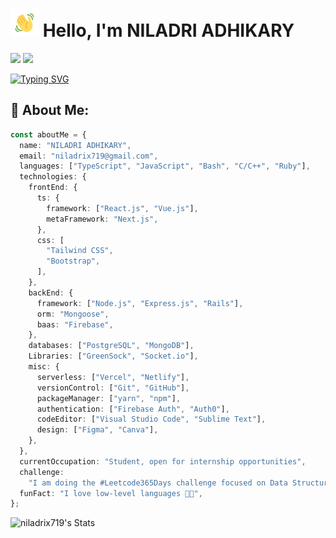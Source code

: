 # <img src="images/wave.gif" alt="Hi" height="45" width="45"/> Hello, I'm NILADRI ADHIKARY

[![](https://img.shields.io/github/followers/niladrix719?logo=github&style=for-the-badge&color=3382ed&labelColor=0f172a)](https://www.github.com/niladrix719)
[![](https://img.shields.io/twitter/follow/niladrix719?logo=twitter&style=for-the-badge&color=3382ed&labelColor=0f172a)](https://twitter.com/niladrix719)

[![Typing SVG](https://readme-typing-svg.herokuapp.com?font=Fira+Code&pause=1000&random=false&width=435&lines=Software+Developer;Open-Source+Enthusiast;B.Tech+3rd+Year+Student;2%2B+Years+of+Coding+Experience)](https://git.io/typing-svg)

## 💫 About Me:

```typescript
const aboutMe = {
  name: "NILADRI ADHIKARY",
  email: "niladrix719@gmail.com",
  languages: ["TypeScript", "JavaScript", "Bash", "C/C++", "Ruby"],
  technologies: {
    frontEnd: {
      ts: {
        framework: ["React.js", "Vue.js"],
        metaFramework: "Next.js",
      },
      css: [
        "Tailwind CSS",
        "Bootstrap",
      ],
    },
    backEnd: {
      framework: ["Node.js", "Express.js", "Rails"],
      orm: "Mongoose",
      baas: "Firebase",
    },
    databases: ["PostgreSQL", "MongoDB"],
    Libraries: ["GreenSock", "Socket.io"],
    misc: {
      serverless: ["Vercel", "Netlify"],
      versionControl: ["Git", "GitHub"],
      packageManager: ["yarn", "npm"],
      authentication: ["Firebase Auth", "Auth0"],
      codeEditor: ["Visual Studio Code", "Sublime Text"],
      design: ["Figma", "Canva"],
    },
  },
  currentOccupation: "Student, open for internship opportunities",
  challenge:
    "I am doing the #Leetcode365Days challenge focused on Data Structures and Algorithms",
  funFact: "I love low-level languages 🤖🔧",
};
```

![niladrix719's Stats](https://github-readme-stats.vercel.app/api?username=niladrix719&theme=algolia&show_icons=true&hide_border=true&count_private=true)
